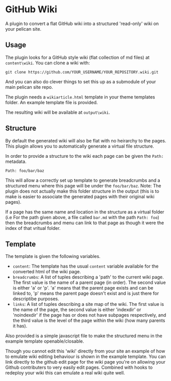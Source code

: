 # GitHub Wiki
A plugin to convert a flat GitHub wiki into a structured 'read-only' wiki on your pelican site.

## Usage

The plugin looks for a GitHub style wiki (flat collection of md files) at `content\wiki`. You can clone a wiki with:

    git clone https://github.com/YOUR_USERNAME/YOUR_REPOSITORY.wiki.git

And you can also do clever things to set this up as a submodule of your main pelican site repo.

The plugin needs a `wikiarticle.html` template in your theme templates folder. An example template file is provided. 

The resulting wiki will be available at `output\wiki`. 

## Structure

By default the generated wiki will also be flat with no heirarchy to the pages. This plugin allows you to automatically generate a virtual file structure.

In order to provide a structure to the wiki each page can be given the `Path:` metadata.

    Path: foo/bar/baz

This will allow a correctly set up template to generate breadcrumbs and a structured menu where this page will be under the `foo/bar/baz`. Note: The plugin does not actually make this folder structure in the output (this is to make is easier to associate the 
generated pages with their original wiki pages). 

If a page has the same name and location in the structure as a virtual folder (i.e For the path given above, a file called `bar.md` with the path `Path: foo`) then the breadcrumbs and menu can link to that page as though it were the index of that vritual folder.

## Template

The template is given the following variables.

- `content`: The template has the usual `content` variable available for the converted html of the wiki page. 
- `breadcrumbs`: A list of tuples describing a 'path' to the current wiki page. The first value is the name of a parent page (in order). The second value is either 'a' or 'p'. 'a' means that the parent page exists and can be linked to, 'p' means the parent page 
doesn't 
exist and is just there for descriptibe purposes.
- `links`: A list of tuples describing a site map of the wiki. The first value is the name of the page, the second value is either 'indexdir' or 'noindexdir' if the page has or does not have subpages respectively, and the third value is the level of the page 
within the wiki (how many parents it has).

Also provided is a simple javascript file to make the structured menu in the example template openable/closable. 

Though you cannot edit this 'wiki' directly from your site an example of how to emulate wiki editing behaviour is shown in the example template. You can link directly to the github edit page for the wiki page you're on allowing your Github contributers to very 
easily edit pages. Combined with hooks to redeploy your wiki this can emulate a real wiki quite well.
